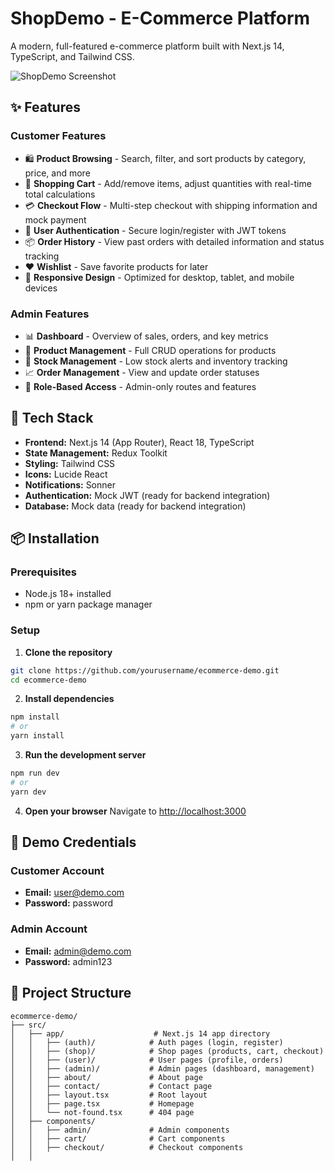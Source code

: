 # ShopDemo - E-Commerce Platform

A modern, full-featured e-commerce platform built with Next.js 14, TypeScript, and Tailwind CSS.

![ShopDemo Screenshot](https://images.unsplash.com/photo-1472851294608-062f824d29cc?w=1200&h=600&fit=crop)

## ✨ Features

### Customer Features
- 🛍️ **Product Browsing** - Search, filter, and sort products by category, price, and more
- 🛒 **Shopping Cart** - Add/remove items, adjust quantities with real-time total calculations
- 💳 **Checkout Flow** - Multi-step checkout with shipping information and mock payment
- 👤 **User Authentication** - Secure login/register with JWT tokens
- 📦 **Order History** - View past orders with detailed information and status tracking
- ❤️ **Wishlist** - Save favorite products for later
- 📱 **Responsive Design** - Optimized for desktop, tablet, and mobile devices

### Admin Features
- 📊 **Dashboard** - Overview of sales, orders, and key metrics
- 📝 **Product Management** - Full CRUD operations for products
- 🎯 **Stock Management** - Low stock alerts and inventory tracking
- 📈 **Order Management** - View and update order statuses
- 🔐 **Role-Based Access** - Admin-only routes and features

## 🚀 Tech Stack

- **Frontend:** Next.js 14 (App Router), React 18, TypeScript
- **State Management:** Redux Toolkit
- **Styling:** Tailwind CSS
- **Icons:** Lucide React
- **Notifications:** Sonner
- **Authentication:** Mock JWT (ready for backend integration)
- **Database:** Mock data (ready for backend integration)

## 📦 Installation

### Prerequisites
- Node.js 18+ installed
- npm or yarn package manager

### Setup

1. **Clone the repository**
```bash
git clone https://github.com/yourusername/ecommerce-demo.git
cd ecommerce-demo
```

2. **Install dependencies**
```bash
npm install
# or
yarn install
```

3. **Run the development server**
```bash
npm run dev
# or
yarn dev
```

4. **Open your browser**
Navigate to [http://localhost:3000](http://localhost:3000)

## 🔑 Demo Credentials

### Customer Account
- **Email:** user@demo.com
- **Password:** password

### Admin Account
- **Email:** admin@demo.com
- **Password:** admin123

## 📂 Project Structure

```
ecommerce-demo/
├── src/
│   ├── app/                    # Next.js 14 app directory
│   │   ├── (auth)/            # Auth pages (login, register)
│   │   ├── (shop)/            # Shop pages (products, cart, checkout)
│   │   ├── (user)/            # User pages (profile, orders)
│   │   ├── (admin)/           # Admin pages (dashboard, management)
│   │   ├── about/             # About page
│   │   ├── contact/           # Contact page
│   │   ├── layout.tsx         # Root layout
│   │   ├── page.tsx           # Homepage
│   │   └── not-found.tsx      # 404 page
│   ├── components/
│   │   ├── admin/             # Admin components
│   │   ├── cart/              # Cart components
│   │   ├── checkout/          # Checkout components
│   │